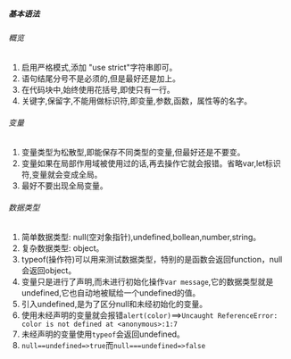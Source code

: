 ##### 基本语法
###### 概览

 1. 启用严格模式,添加 "use strict"字符串即可。
 2. 语句结尾分号不是必须的,但是最好还是加上。
 3. 在代码块中,始终使用花括号,即使只有一行。
 4. 关键字,保留字,不能用做标识符,即变量,参数,函数，属性等的名字。
 
###### 变量

 1. 变量类型为松散型,即能保存不同类型的变量,但最好还是不要变。
 2. 变量如果在局部作用域被使用过的话,再去操作它就会报错。省略var,let标识符,变量就会变成全局。
 3. 最好不要出现全局变量。

###### 数据类型

 1. 简单数据类型: null(空对象指针),undefined,bollean,number,string。
 2. 复杂数据类型: object。
 3. typeof(操作符)可以用来测试数据类型，特别的是函数会返回function，null会返回object。
 4. 变量只是进行了声明,而未进行初始化操作`var message`,它的数据类型就是undefined,它也自动地被赋给一个undefined的值。
 5. 引入undefined,是为了区分null和未经初始化的变量。
 6. 使用未经声明的变量就会报错`alert(color)`==>`Uncaught ReferenceError: color is not defined at <anonymous>:1:7`
 7. 未经声明的变量使用`typeof`会返回undefined。
 8. `null==undefined=>true`而`null===undefined=>false`

